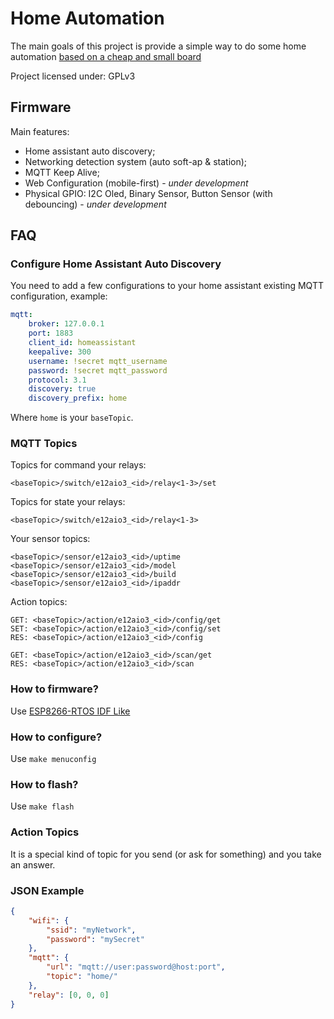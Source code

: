 # Home Automation

The main goals of this project is provide a simple way to do some home automation [based on a cheap and
small board](https://easyeda.com/DIY-Maker-BR/placa-4-reles-esp12f)

Project licensed under: GPLv3

## Firmware

Main features:

-   Home assistant auto discovery;
-   Networking detection system (auto soft-ap & station);
-   MQTT Keep Alive;
-   Web Configuration (mobile-first) - _under development_
-   Physical GPIO: I2C Oled, Binary Sensor, Button Sensor (with debouncing) - _under development_

## FAQ

### Configure Home Assistant Auto Discovery

You need to add a few configurations to your home assistant existing MQTT configuration, example:

```yaml
mqtt:
    broker: 127.0.0.1
    port: 1883
    client_id: homeassistant
    keepalive: 300
    username: !secret mqtt_username
    password: !secret mqtt_password
    protocol: 3.1
    discovery: true
    discovery_prefix: home
```

Where `home` is your `baseTopic`.

### MQTT Topics

Topics for command your relays:

```
<baseTopic>/switch/e12aio3_<id>/relay<1-3>/set
```

Topics for state your relays:

```
<baseTopic>/switch/e12aio3_<id>/relay<1-3>
```

Your sensor topics:

```
<baseTopic>/sensor/e12aio3_<id>/uptime
<baseTopic>/sensor/e12aio3_<id>/model
<baseTopic>/sensor/e12aio3_<id>/build
<baseTopic>/sensor/e12aio3_<id>/ipaddr
```

Action topics:

```
GET: <baseTopic>/action/e12aio3_<id>/config/get
SET: <baseTopic>/action/e12aio3_<id>/config/set
RES: <baseTopic>/action/e12aio3_<id>/config
```

```
GET: <baseTopic>/action/e12aio3_<id>/scan/get
RES: <baseTopic>/action/e12aio3_<id>/scan
```

### How to firmware?

Use [ESP8266-RTOS IDF Like](https://docs.espressif.com/projects/esp8266-rtos-sdk/en/release-v3.3/index.html#)

### How to configure?

Use `make menuconfig`

### How to flash?

Use `make flash`

### Action Topics

It is a special kind of topic for you send (or ask for something) and you take an answer.

### JSON Example

```json
{
    "wifi": {
        "ssid": "myNetwork",
        "password": "mySecret"
    },
    "mqtt": {
        "url": "mqtt://user:password@host:port",
        "topic": "home/"
    },
    "relay": [0, 0, 0]
}
```
